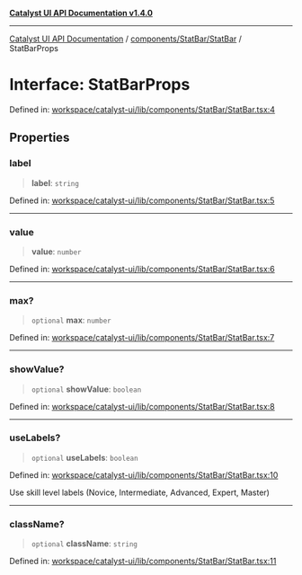 [**Catalyst UI API Documentation v1.4.0**](../../../../README.md)

---

[Catalyst UI API Documentation](../../../../README.md) / [components/StatBar/StatBar](../README.md) / StatBarProps

# Interface: StatBarProps

Defined in: [workspace/catalyst-ui/lib/components/StatBar/StatBar.tsx:4](https://github.com/TheBranchDriftCatalyst/catalyst-ui/blob/main/lib/components/StatBar/StatBar.tsx#L4)

## Properties

### label

> **label**: `string`

Defined in: [workspace/catalyst-ui/lib/components/StatBar/StatBar.tsx:5](https://github.com/TheBranchDriftCatalyst/catalyst-ui/blob/main/lib/components/StatBar/StatBar.tsx#L5)

---

### value

> **value**: `number`

Defined in: [workspace/catalyst-ui/lib/components/StatBar/StatBar.tsx:6](https://github.com/TheBranchDriftCatalyst/catalyst-ui/blob/main/lib/components/StatBar/StatBar.tsx#L6)

---

### max?

> `optional` **max**: `number`

Defined in: [workspace/catalyst-ui/lib/components/StatBar/StatBar.tsx:7](https://github.com/TheBranchDriftCatalyst/catalyst-ui/blob/main/lib/components/StatBar/StatBar.tsx#L7)

---

### showValue?

> `optional` **showValue**: `boolean`

Defined in: [workspace/catalyst-ui/lib/components/StatBar/StatBar.tsx:8](https://github.com/TheBranchDriftCatalyst/catalyst-ui/blob/main/lib/components/StatBar/StatBar.tsx#L8)

---

### useLabels?

> `optional` **useLabels**: `boolean`

Defined in: [workspace/catalyst-ui/lib/components/StatBar/StatBar.tsx:10](https://github.com/TheBranchDriftCatalyst/catalyst-ui/blob/main/lib/components/StatBar/StatBar.tsx#L10)

Use skill level labels (Novice, Intermediate, Advanced, Expert, Master)

---

### className?

> `optional` **className**: `string`

Defined in: [workspace/catalyst-ui/lib/components/StatBar/StatBar.tsx:11](https://github.com/TheBranchDriftCatalyst/catalyst-ui/blob/main/lib/components/StatBar/StatBar.tsx#L11)
